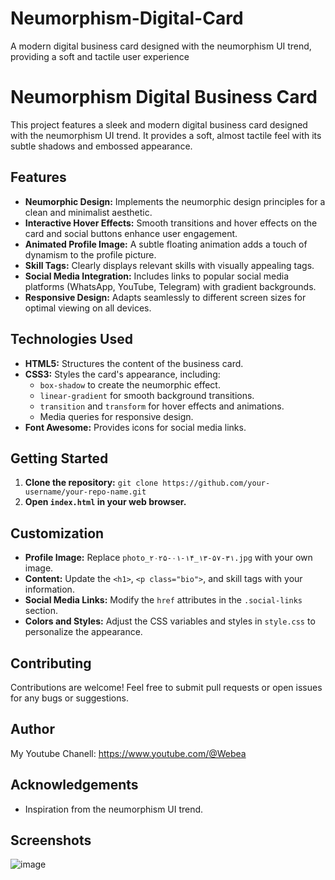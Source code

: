 # Neumorphism-Digital-Card
A modern digital business card designed with the neumorphism UI trend, providing a soft and tactile user experience

# Neumorphism Digital Business Card

This project features a sleek and modern digital business card designed with the neumorphism UI trend. It provides a soft, almost tactile feel with its subtle shadows and embossed appearance. 

## Features

- **Neumorphic Design:** Implements the neumorphic design principles for a clean and minimalist aesthetic.
- **Interactive Hover Effects:** Smooth transitions and hover effects on the card and social buttons enhance user engagement.
- **Animated Profile Image:** A subtle floating animation adds a touch of dynamism to the profile picture.
- **Skill Tags:** Clearly displays relevant skills with visually appealing tags.
- **Social Media Integration:** Includes links to popular social media platforms (WhatsApp, YouTube, Telegram) with gradient backgrounds.
- **Responsive Design:** Adapts seamlessly to different screen sizes for optimal viewing on all devices.

## Technologies Used

- **HTML5:** Structures the content of the business card.
- **CSS3:** Styles the card's appearance, including:
    - `box-shadow` to create the neumorphic effect.
    - `linear-gradient` for smooth background transitions.
    - `transition` and `transform` for hover effects and animations.
    - Media queries for responsive design.
- **Font Awesome:** Provides icons for social media links.

## Getting Started

1. **Clone the repository:** `git clone https://github.com/your-username/your-repo-name.git`
2. **Open `index.html` in your web browser.**

## Customization

- **Profile Image:** Replace `photo_۲۰۲۵-۰۱-۱۴_۱۳-۵۷-۳۱.jpg` with your own image.
- **Content:** Update the `<h1>`, `<p class="bio">`, and skill tags with your information.
- **Social Media Links:** Modify the `href` attributes in the `.social-links` section.
- **Colors and Styles:** Adjust the CSS variables and styles in `style.css` to personalize the appearance.

## Contributing

Contributions are welcome! Feel free to submit pull requests or open issues for any bugs or suggestions.


## Author

My Youtube Chanell:  https://www.youtube.com/@Webea

## Acknowledgements

- Inspiration from the neumorphism UI trend.

## Screenshots

![image](https://github.com/user-attachments/assets/c50d97a1-a8fc-42fd-9e10-e80ad463bea6)

